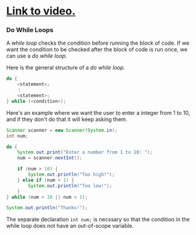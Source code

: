 # [Link to video.](https://www.youtube.com/watch?v=Tk3NNQUvXZw&list=PLVD25niNi0BnyWtuQTSchyZWbQrMq_PUu)

### Do While Loops

A *while loop* checks the condition before running the block of code. If we want the condition to be checked after the block of code is run once, we can use a *do while loop*. 

Here is the general structure of a *do while loop*.

```java
do {
    <statement>;
    ⋮
    <statement>;
} while (<condition>);
```

Here's an example where we want the user to enter a integer from 1 to 10, and if they don't do that it will keep asking them.

```java
Scanner scanner = new Scanner(System.in);
int num;

do {
    System.out.print("Enter a number from 1 to 10: ");
    num = scanner.nextInt(); 

    if (num > 10) {
        System.out.println("Too high!");
    } else if (num < 1) {
        System.out.println("Too low!");
    }
} while (num > 10 || num < 1);

System.out.println("Thanks!");
```

The separate declaration `int num;` is necssary so that the condition in the while loop does not have an out-of-scope variable. 
